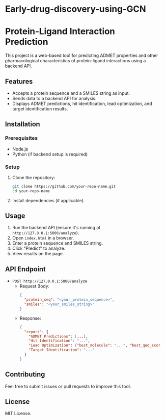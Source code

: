 # Early-drug-discovery-using-GCN

# Protein-Ligand Interaction Prediction

This project is a web-based tool for predicting ADMET properties and other pharmacological characteristics of protein-ligand interactions using a backend API.

## Features
- Accepts a protein sequence and a SMILES string as input.
- Sends data to a backend API for analysis.
- Displays ADMET predictions, hit identification, lead optimization, and target identification results.

## Installation
### Prerequisites
- Node.js
- Python (if backend setup is required)

### Setup
1. Clone the repository:
   ```sh
   git clone https://github.com/your-repo-name.git
   cd your-repo-name
   ```
2. Install dependencies (if applicable).

## Usage
1. Run the backend API (ensure it's running at `http://127.0.0.1:5000/analyze`).
2. Open `index.html` in a browser.
3. Enter a protein sequence and SMILES string.
4. Click "Predict" to analyze.
5. View results on the page.

## API Endpoint
- `POST http://127.0.0.1:5000/analyze`
  - Request Body:
    ```json
    {
      "protein_seq": "<your_protein_sequence>",
      "smiles": "<your_smiles_string>"
    }
    ```
  - Response:
    ```json
    {
      "report": {
        "ADMET Predictions": [...],
        "Hit Identification": "...",
        "Lead Optimization": {"best_molecule": "...", "best_qed_score": "..."},
        "Target Identification": "..."
      }
    }
    ```

## Contributing
Feel free to submit issues or pull requests to improve this tool.

## License
MIT License.

